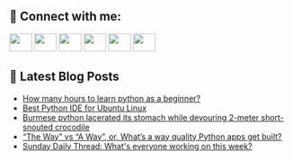## 🔎 Connect with me:
[<img height="32" width="40" src="https://cdn.jsdelivr.net/npm/simple-icons@v5/icons/telegram.svg" />](https://t.me/bullbesh)
[<img height="32" width="40" src="https://cdn.jsdelivr.net/npm/simple-icons@v5/icons/vk.svg" />](https://vk.com/bullbesh)
[<img height="32" width="40" src="https://cdn.jsdelivr.net/npm/simple-icons@v5/icons/twitter.svg" />](https://twitter.com/bullbesh1)
[<img height="32" width="40" src="https://cdn.jsdelivr.net/npm/simple-icons@v5/icons/instagram.svg" />](https://www.instagram.com/bullbesh)
[<img height="32" width="40" src="https://cdn.jsdelivr.net/npm/simple-icons@v5/icons/reddit.svg" />](https://www.reddit.com/user/bullbesh)
[<img height="32" width="40" src="https://cdn.jsdelivr.net/npm/simple-icons@v5/icons/youtube.svg" />](https://www.youtube.com/channel/UCtfjRs6uzgq5mfm8S06WTcg)

## 📕 Latest Blog Posts
<!-- BLOG-POST-LIST:START -->
- [How many hours to learn python as a beginner?](https://www.reddit.com/r/Python/comments/vforw2/how_many_hours_to_learn_python_as_a_beginner/)
- [Best Python IDE for Ubuntu Linux](https://www.reddit.com/r/Python/comments/vfoapq/best_python_ide_for_ubuntu_linux/)
- [Burmese python lacerated its stomach while devouring 2-meter short-snouted crocodile](https://www.reddit.com/r/Python/comments/vfmldu/burmese_python_lacerated_its_stomach_while/)
- [“The Way” vs “A Way”, or, What’s a way quality Python apps get built?](https://www.reddit.com/r/Python/comments/vfj4ff/the_way_vs_a_way_or_whats_a_way_quality_python/)
- [Sunday Daily Thread: What&#39;s everyone working on this week?](https://www.reddit.com/r/Python/comments/vfinpj/sunday_daily_thread_whats_everyone_working_on/)
<!-- BLOG-POST-LIST:END -->

